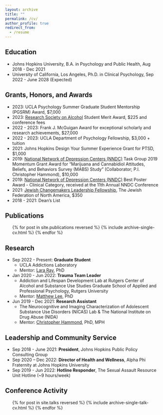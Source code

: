 ```yaml
---
layout: archive
title: ""
permalink: /cv/
author_profile: true
redirect_from:
  - /resume
---
```


## Education

* Johns Hopkins University, B.A. in Psychology and Public Health, Aug 2018 - Dec 2021
* University of California, Los Angeles, Ph.D. in Clinical Psychology, Sep 2022 - June 2028 (Expected)

## Grants, Honors, and Awards

* 2023: UCLA Psychology Summer Graduate Student Mentorship (PGSRM) Award, $7,000
* 2023: [Research Society on Alcohol](https://researchsocietyonalcohol.org/) Student Merit Award, $225 and conference fees 
* 2022 - 2023: Frank J. McGuigan Award for exceptional scholarly and research achievements, $27,000 
* 2022 - 2023: UCLA Department of Psychology Fellowship, $3,000 + tuition
* 2021: Johns Hopkins Design Your Summer Experience Grant for PTSD, $1,000
* 2019:	[National Network of Depression Centers (NNDC)](https://nndc.org/programs-events/task-groups/child-adolescent-mood-disorders/) Task Group 2019 Momentum Grant Award for “Marijuana and Cannabidiol Attitudes, Beliefs, and Behaviors Survey (MABS) Study” (Collaborator; P.I. Christopher Hammond), $10,000 
* 2019:	[National Network of Depression Centers (NNDC)](https://nndc.org/) Best Poster Award - Clinical Category, received at the 11th Annual NNDC Conference
* 2021:	[Jewish Changemakers Leadership Fellowship](https://www.jewishchangemakers.org/about), The Jewish Federation of North America, $350
* 2018 - 2021:	Dean’s List

## Publications

  <ul>{% for post in site.publications reversed %}
    {% include archive-single-cv.html %}
  {% endfor %}</ul>
  
## Research

* Sep 2022 - Present: **Graduate Student**
    * UCLA Addictions Laboratory
    * Mentor: [Lara Ray](https://www.psych.ucla.edu/faculty-page/laray/), PhD
* Jan 2020 - Jun 2022: **Trauma Team Leader**
  * Addiction and Lifespan Development Lab at Rutgers Center of Alcohol and Substance Use Studies 
Graduate School of Applied and Professional Psychology, Rutgers University
  * Mentor: [Matthew Lee](https://alcoholstudies.rutgers.edu/people/faculty/matthew-lee/), PhD
* Jun 2019 - Dec 2021: **Research Assistant**
  * The Neurocognitive and Imaging Characterization of Adolescent Substance Use Disorders (NICAS) Lab & The National Institute on Drug Abuse (NIDA)
  * Mentor: [Christopher Hammond](https://www.hopkinsmedicine.org/profiles/details/christopher-hammond), PhD, MPH

## Leadership and Community Service

* Sep 2018 - June 2021: **President**, Johns Hopkins Public Policy Consulting Group
* Sep 2020 – Dec 2022: **Director of Health and Wellness**, Alpha Phi Fraternity at Johns Hopkins University
* Sep 2019 - Jun 2022: **Hotline Responder**, The Sexual Assault Resource Unit Hotline (~9 hours/week)

## Conference Activity

  <ul>{% for post in site.talks reversed %}
    {% include archive-single-talk-cv.html %}
  {% endfor %}</ul>
